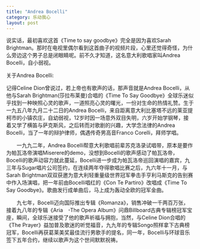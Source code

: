 ```yaml
---
title: "Andrea Bocelli"
category: 乐动我心
layout: post
---
```

说实话，最初喜欢这首《Time to say goodbye》完全是因为喜欢Sarah Brightman。那时在电视里偶尔看到这首曲子的视频片段，心里还觉得奇怪，为什么旁边这个男子总是闭眼睛呢。前不久才知道，这名意大利歌唱家叫Andrea Bocelli，自小弱视。









关于Andrea Bocelli:

记得Celine Dion曾说过，若上帝也有歌声的话，那声音就是Andrea Bocelli，从他与Sarah Brightman(莎拉布莱曼)合唱的《Time To Say Goodbye》全球乐迷似乎找到一种映照心灵的歌声，一道照亮心灵的曙光，一份对生命的热情礼赞。生于一九五八年九月二十二日的Andrea Bocelli，来自距离意大利比塞塔不远的莱亚提柯市的小镇农庄，自幼弱视，12岁时因一场意外双目失明，六岁开始学钢琴，接着又学了横笛与萨克斯风，之后转而对歌剧的兴趣，大学念法律的Andrea Bocelli，当了一年的辩护律师，偶遇传奇男高音Franco Corelli，拜师学唱。　  

　　一九九二年，Andrea Bocelli帮意大利歌唱前辈苏克洛录试唱带，原本是要作为帕瓦洛帝演唱Miserere的demo，没想到Bocelli的歌声感动了帕瓦洛帝，Bocelli的歌声动容力就此蔓延，Bocelli进一步成为帕瓦洛帝巡回演唱的嘉宾，九三年与Sugar唱片公司签约，在连续两年夺得歌唱比赛之后，九六年十一月，与Sarah Brightman双双获邀为意大利轻重量级世界冠军拳击手亨利马斯克的告别赛中作入场演唱，把一年前由Bocelli唱红的《Con Te Partiro》改唱成《Time To Say Goodbye》。歌曲发行成单曲后，马上成为轰动全欧的冠军金曲。　  

　　九七年，Bocelli迈向国际推出专辑《Romanza》，销售冲破一千两百万张，接着九八年的专辑《Aria　-The Opera Album》问鼎Billboard古典专辑榜冠军宝座，瞬间，全球乐迷接受了他的歌声祈福与拥抱，当然，与Celine Dion合唱的《The Prayer》益加普及歌迷的听觉福音，九九年的专辑Songo照样拿下古典榜冠军，Bocelli再获葛莱美奖最佳流行男歌手的提名，同一年，Bocelli与环球音乐签下五年合约，继续以歌声为这个世间默默祝祷。　  





